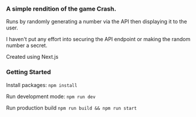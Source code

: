 ### A simple rendition of the game Crash.

Runs by randomly generating a number via the API then displaying it to the user.

I haven't put any effort into securing the API endpoint or making the random number a secret.

Created using Next.js

### Getting Started

Install packages: ```npm install```

Run development mode: ```npm run dev```

Run production build ```npm run build && npm run start```
